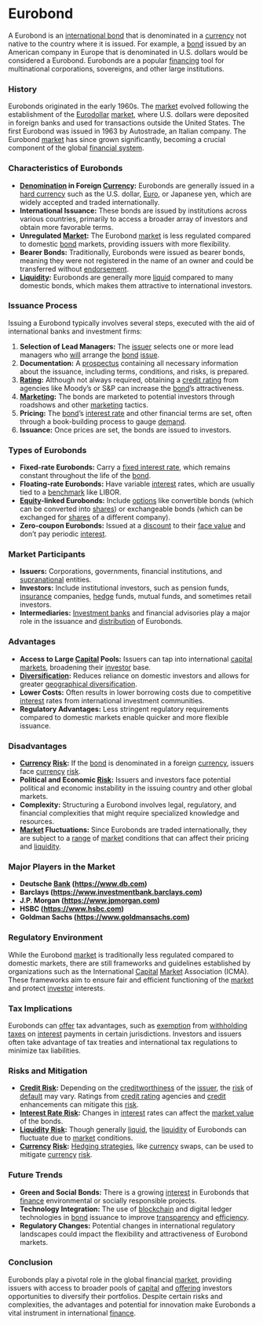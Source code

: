# Eurobond

A Eurobond is an [international bond](../i/international_bond.md) that is denominated in a [currency](../c/currency.md) not native to the country where it is issued. For example, a [bond](../b/bond.md) issued by an American company in Europe that is denominated in U.S. dollars would be considered a Eurobond. Eurobonds are a popular [financing](../f/financing.md) tool for multinational corporations, sovereigns, and other large institutions.

### History

Eurobonds originated in the early 1960s. The [market](../m/market.md) evolved following the establishment of the [Eurodollar](../e/eurodollar.md) [market](../m/market.md), where U.S. dollars were deposited in foreign banks and used for transactions outside the United States. The first Eurobond was issued in 1963 by Autostrade, an Italian company. The Eurobond [market](../m/market.md) has since grown significantly, becoming a crucial component of the global [financial system](../f/financial_system.md).

### Characteristics of Eurobonds

- **[Denomination](../d/denomination.md) in Foreign [Currency](../c/currency.md):** Eurobonds are generally issued in a [hard currency](../h/hard_currency.md) such as the U.S. dollar, [Euro](../e/euro.md), or Japanese yen, which are widely accepted and traded internationally.
- **International Issuance:** These bonds are issued by institutions across various countries, primarily to access a broader array of investors and obtain more favorable terms.
- **Unregulated [Market](../m/market.md):** The Eurobond [market](../m/market.md) is less regulated compared to domestic [bond](../b/bond.md) markets, providing issuers with more flexibility.
- **Bearer Bonds:** Traditionally, Eurobonds were issued as bearer bonds, meaning they were not registered in the name of an owner and could be transferred without [endorsement](../e/endorsement.md).
- **[Liquidity](../l/liquidity.md):** Eurobonds are generally more [liquid](../l/liquid.md) compared to many domestic bonds, which makes them attractive to international investors.

### Issuance Process

Issuing a Eurobond typically involves several steps, executed with the aid of international banks and investment firms:

1. **Selection of Lead Managers:** The [issuer](../i/issuer.md) selects one or more lead managers who [will](../w/will.md) arrange the [bond](../b/bond.md) [issue](../i/issue.md).
2. **Documentation:** A [prospectus](../p/prospectus.md) containing all necessary information about the issuance, including terms, conditions, and risks, is prepared.
3. **[Rating](../r/rating.md):** Although not always required, obtaining a [credit rating](../c/credit_rating.md) from agencies like Moody’s or S&P can increase the [bond](../b/bond.md)’s attractiveness.
4. **[Marketing](../m/marketing.md):** The bonds are marketed to potential investors through roadshows and other [marketing](../m/marketing.md) tactics.
5. **Pricing:** The [bond](../b/bond.md)’s [interest rate](../i/interest_rate.md) and other financial terms are set, often through a book-building process to gauge [demand](../d/demand.md).
6. **Issuance:** Once prices are set, the bonds are issued to investors.

### Types of Eurobonds

- **Fixed-rate Eurobonds:** Carry a [fixed interest rate](../f/fixed_interest_rate.md), which remains constant throughout the life of the [bond](../b/bond.md).
- **Floating-rate Eurobonds:** Have variable [interest](../i/interest.md) rates, which are usually tied to a [benchmark](../b/benchmark.md) like LIBOR.
- **[Equity](../e/equity.md)-linked Eurobonds:** Include [options](../o/options.md) like convertible bonds (which can be converted into [shares](../s/shares.md)) or exchangeable bonds (which can be exchanged for [shares](../s/shares.md) of a different company).
- **Zero-coupon Eurobonds:** Issued at a [discount](../d/discount.md) to their [face value](../f/face_value.md) and don’t pay periodic [interest](../i/interest.md).

### Market Participants

- **Issuers:** Corporations, governments, financial institutions, and [supranational](../s/supranational.md) entities.
- **Investors:** Include institutional investors, such as pension funds, [insurance](../i/insurance.md) companies, [hedge](../h/hedge.md) funds, mutual funds, and sometimes retail investors.
- **Intermediaries:** [Investment banks](../i/investment_bank_(ib).md) and financial advisories play a major role in the issuance and [distribution](../d/distribution.md) of Eurobonds.

### Advantages

- **Access to Large [Capital](../c/capital.md) Pools:** Issuers can tap into international [capital markets](../c/capital_markets.md), broadening their [investor](../i/investor.md) base.
- **[Diversification](../d/diversification.md):** Reduces reliance on domestic investors and allows for greater [geographical diversification](../g/geographical_diversification.md).
- **Lower Costs:** Often results in lower borrowing costs due to competitive [interest](../i/interest.md) rates from international investment communities.
- **Regulatory Advantages:** Less stringent regulatory requirements compared to domestic markets enable quicker and more flexible issuance.

### Disadvantages

- **[Currency](../c/currency.md) [Risk](../r/risk.md):** If the [bond](../b/bond.md) is denominated in a foreign [currency](../c/currency.md), issuers face [currency](../c/currency.md) [risk](../r/risk.md).
- **Political and Economic [Risk](../r/risk.md):** Issuers and investors face potential political and economic instability in the issuing country and other global markets.
- **Complexity:** Structuring a Eurobond involves legal, regulatory, and financial complexities that might require specialized knowledge and resources.
- **[Market](../m/market.md) Fluctuations:** Since Eurobonds are traded internationally, they are subject to a [range](../r/range.md) of [market](../m/market.md) conditions that can affect their pricing and [liquidity](../l/liquidity.md).

### Major Players in the Market

- **Deutsche [Bank](../b/bank.md) (https://www.db.com)**
- **Barclays (https://www.investmentbank.barclays.com)**
- **J.P. Morgan (https://www.jpmorgan.com)**
- **HSBC (https://www.hsbc.com)**
- **Goldman Sachs (https://www.goldmansachs.com)**

### Regulatory Environment

While the Eurobond [market](../m/market.md) is traditionally less regulated compared to domestic markets, there are still frameworks and guidelines established by organizations such as the International [Capital](../c/capital.md) [Market](../m/market.md) Association (ICMA). These frameworks aim to ensure fair and efficient functioning of the [market](../m/market.md) and protect [investor](../i/investor.md) interests.

### Tax Implications

Eurobonds can [offer](../o/offer.md) tax advantages, such as [exemption](../e/exemption.md) from [withholding](../w/withholding.md) [taxes](../t/taxes.md) on [interest](../i/interest.md) payments in certain jurisdictions. Investors and issuers often take advantage of tax treaties and international tax regulations to minimize tax liabilities.

### Risks and Mitigation

- **[Credit Risk](../c/credit_risk.md):** Depending on the [creditworthiness](../c/creditworthiness.md) of the [issuer](../i/issuer.md), the [risk](../r/risk.md) of [default](../d/default.md) may vary. Ratings from [credit rating](../c/credit_rating.md) agencies and [credit](../c/credit.md) enhancements can mitigate this [risk](../r/risk.md).
- **[Interest Rate Risk](../i/interest_rate_risk.md):** Changes in [interest](../i/interest.md) rates can affect the [market value](../m/market_value.md) of the bonds.
- **[Liquidity Risk](../l/liquidity_risk.md):** Though generally [liquid](../l/liquid.md), the [liquidity](../l/liquidity.md) of Eurobonds can fluctuate due to [market](../m/market.md) conditions.
- **[Currency](../c/currency.md) [Risk](../r/risk.md):** [Hedging strategies](../h/hedging_strategies.md), like [currency](../c/currency.md) swaps, can be used to mitigate [currency](../c/currency.md) [risk](../r/risk.md).

### Future Trends

- **Green and Social Bonds:** There is a growing [interest](../i/interest.md) in Eurobonds that [finance](../f/finance.md) environmental or socially responsible projects.
- **Technology Integration:** The use of [blockchain](../b/blockchain_in_trading.md) and digital ledger technologies in [bond](../b/bond.md) issuance to improve [transparency](../t/transparency.md) and [efficiency](../e/efficiency.md).
- **Regulatory Changes:** Potential changes in international regulatory landscapes could impact the flexibility and attractiveness of Eurobond markets.

### Conclusion

Eurobonds play a pivotal role in the global financial [market](../m/market.md), providing issuers with access to broader pools of [capital](../c/capital.md) and [offering](../o/offering.md) investors opportunities to diversify their portfolios. Despite certain risks and complexities, the advantages and potential for innovation make Eurobonds a vital instrument in international [finance](../f/finance.md).